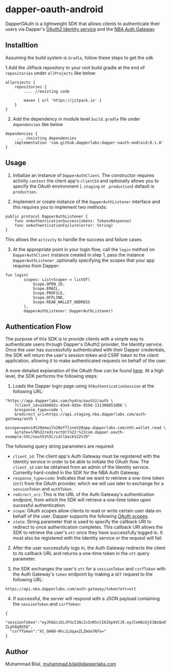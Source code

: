 # dapper-oauth-android
DapperOAuth is a lightweight SDK that allows clients to authenticate their users via Dapper's [OAuth2 Identity service](https://www.notion.so/dapperlabs/identity-api-b017d5851e5b4839b33f9dfb02278c2b) and the [NBA Auth Gateway]((https://www.notion.so/dapperlabs/NBA-Auth-Gateway-f0a4d607c9174edb99a2b0574d8bbf9a)).

## Installtion

Assuming the build system is `Gradle`, follow these steps to get the sdk

1.Add the JitPack repository to your root build.gradle at the end of `repositories` under `allProjects` like below

```
allprojects {
    repositories {
        .... //existing code

        maven { url 'https://jitpack.io' }
    }
}
```

2. Add the dependency in module level `build.gradle` file under `dependencies` like below
```
dependencies {
     ... /existing dependencies
    implementation 'com.github.dapperlabs:dapper-oauth-android:0.1.0'
}
```

## Usage

1. Initialize an instance of `DapperAuthClient`. The constructor requires activity `context` the client app's `clientId` and optionally allows you to specify the OAuth environment (`.staging` or `.production`) default is `production`.

2. Implement or create instance of the `DapperAuthListener` interface and this requires you to implement two methods: 

```
public protocol DapperAuthListener {
    func onAuthenticationSuccess(okens: TokensResponse)
    func onAuthenticationFailure(error: String)
}
```

This allows the `activity` to handle the success and failure cases.

3. At the appropriate point in your login flow, call the `login` method on `DapperAuthClient` instance created in step 1, pass the instance `DapperAuthListener` ,optionally  specifying the scopes that your app requires from Dapper:


```
fun login(
        scopes: List<Scope> = listOf(
            Scope.OPEN_ID,
            Scope.EMAIL,
            Scope.PROFILE,
            Scope.OFFLINE,
            Scope.READ_WALLET_ADDRESS
        ),
        dapperAuthListener: DapperAuthListener)

```

## Authentication Flow

The purpose of this SDK is to provide clients with a simple way to authenticate users through Dapper's OAuth2 provider, the Identity service. Once the user has successfully authenticated with their Dapper credentials, the SDK will return the user's session token and CSRF token to the client application, allowing it to make authenticated requests on behalf of the user.


A more detailed explanation of the OAuth flow can be found [here](https://www.notion.so/dapperlabs/NBA-Auth-Gateway-f0a4d607c9174edb99a2b0574d8bbf9a). At a high level, the SDK performs the following steps:   

1. Loads the Dapper login page using `SFAuthenticationSession` at the following URL:

```
"https://app.dapperlabs.com/hydra/oauth2/auth \
	?client_id=a3d4602c-43e4-4d3e-959d-131300853d06 \
	&response_type=code \
	&redirect_uri=https://api.staging.nba.dapperlabs.com/auth-gateway/auth \
	&scope=openid%20email%20offline%20app.dapperlabs.com/eth.wallet.read \
	&state=%7B%22redirectUrl%22:%22com.dapper.oauth-example:%5C/oauth2%5C/callback%22%7D"

```

The following query string parameters are required:

- `client_id`: The client app's Auth Gateway must be registered with the Identity service in order to be able to initiate the OAuth flow. The `client_id` can be obtained from an admin of the Identity service. Currently hard-coded in the SDK for the NBA Auth Gateway.
- `response_type=code`: Indicates that we want to retrieve a one-time token (`ott`) from the OAuth provider, which we will use later to exchange for a `sessionToken` and `authToken`.
- `redirect_uri`: This is the URL of the Auth Gateway's authentication endpoint, from which the SDK will retrieve a one-time token upon sucessful authentication.
- `scope`: OAuth scopes allow clients to read or write certain user data on behalf of the user. Dapper supports the following [OAuth scopes](https://www.notion.so/dapperlabs/OAuth-Scopes-26a7ac80291f42a6aa58e42820d12b3e).
- `state`: String parameter that is used to specify the callback URI to redirect to once authentication completes. This callback URI allows the SDK to retrieve the user's `ott` once they have successfully logged in. It must also be registered with the Identity service or the request will fail.

2. After the user successfully logs in, the Auth Gateway redirects the client to its callback URL and returns a one-time token in the `ott` query parameter.

3. the SDK exchanges the user's `ott` for a `sessionToken` and `csrfToken` with the Auth Gateway's `token` endpoint by making a `GET` request to the following URL:

```
https://api.nba.dapperlabs.com/auth-gateway/token?ott=ott
```

4. If successful, the server will respond with a JSON payload containing the `sessionToken` and `csrfToken`:

```
{
  "sessionToken":"eyJhbGciOiJFUzI1NiIsInR5cCI6IkpXVCJ9.eyJleHAiOjE1NzQxOTQ3NzUsImlhdCI6MTU3MTc3NTU3NSwiaXNzIjoibmJhLWF1dGgtZ2F0ZXdheSIsInN1YiI6ImZiZjc3ZGE0LWRmZDMtNGFiZS04ZDgyLTFjNmEzZjgxNjUzZSJ9.I5cRMWD2T90vggHcYN9NO2lpKPDeFhB0VQlCFOcxkXAqOzX_IUZt4YwO9dpUKJGRMJEBCBQesuk-ZLph8g8X5Q",
  "csrfToken":"Xl_GH60-HhciLGqaxZLZmUe7N7o="
}
```

## Author

Muhammad Bilal, muhammad.bilal@dapperlabs.com
